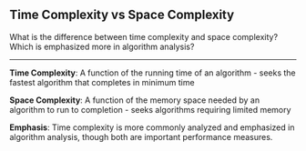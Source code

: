 ## Time Complexity vs Space Complexity

What is the difference between time complexity and space complexity? Which is emphasized more in algorithm analysis?

---

**Time Complexity**: A function of the running time of an algorithm - seeks the fastest algorithm that completes in minimum time

**Space Complexity**: A function of the memory space needed by an algorithm to run to completion - seeks algorithms requiring limited memory

**Emphasis**: Time complexity is more commonly analyzed and emphasized in algorithm analysis, though both are important performance measures.

